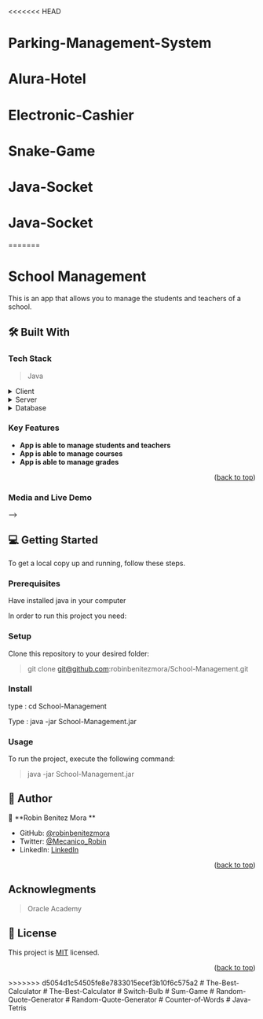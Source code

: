 <<<<<<< HEAD
# Parking-Management-System
# Alura-Hotel
# Electronic-Cashier
# Snake-Game
# Java-Socket
# Java-Socket
=======
<a name="readme-top"></a>


# School Management<a name="about-project"></a>

This is an app that allows you to manage the students and teachers of a school.

## 🛠 Built With <a name="built-with"></a>

### Tech Stack <a name="tech-stack"></a>

> Java

<details>
  <summary>Client</summary>
  <ul>
    <li><a href=>Java</a></li>
  </ul>
</details>

<details>
  <summary>Server</summary>
  <ul>
    <li><a href="https://oracle.com">java</a></li>
  </ul>
</details>

<details>
<summary>Database</summary>
  <ul>
    <li><a href="https://www.postgresql.org/">PostgreSQL</a></li>
  </ul>
</details>

<!-- Features -->

### Key Features <a name="key-features"></a>

- **App is able to manage students and teachers**
- **App is able to manage courses**
- **App is able to manage grades**

<p align="right">(<a href="#readme-top">back to top</a>)</p>

### Media and Live Demo <a name="presentation"></a>

<!-- [Deploy](https://robinbenitezmora.github.io/Coins-Converter/) --> -->


<!-- GETTING STARTED -->

## 💻 Getting Started <a name="getting-started"></a>

To get a local copy up and running, follow these steps.

### Prerequisites

Have installed java in your computer

In order to run this project you need:

### Setup

Clone this repository to your desired folder:

> git clone git@github.com:robinbenitezmora/School-Management.git

### Install

type : cd School-Management


Type : java -jar School-Management.jar

### Usage

To run the project, execute the following command:

> java -jar School-Management.jar


<!-- AUTHORS -->

## 👥 Author <a name="authors"></a>


👤 **Robin Benitez Mora **

- GitHub: [@robinbenitezmora](https://github.com/robinbenitezmora)
- Twitter: [@Mecanico_Robin](https://twitter.com/mecanico_robin)
- LinkedIn: [LinkedIn](https://www.linkedin.com/in/robin-benitez-mora/)



<p align="right">(<a href="#readme-top">back to top</a>)</p>


## Acknowlegments

> Oracle Academy

<!-- LICENSE -->

## 📝 License <a name="license"></a>

This project is [MIT](./MIT.md) licensed.

<p align="right">(<a href="#readme-top">back to top</a>)</p>
>>>>>>> d5054d1c54505fe8e7833015ecef3b10f6c575a2
# The-Best-Calculator
# The-Best-Calculator
# Switch-Bulb
# Sum-Game
# Random-Quote-Generator
# Random-Quote-Generator
# Counter-of-Words
# Java-Tetris
